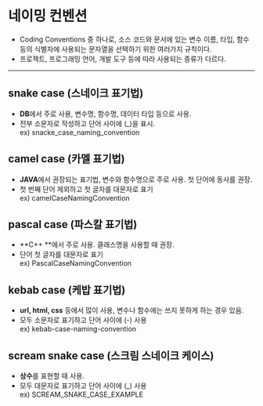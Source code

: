 # 네이밍 컨벤션    
- Coding Conventions 중 하나로, 소스 코드와 문서에 있는 변수 이름, 타입, 함수 등의 식별자에 사용되는 문자열을 선택하기 위한 여러가지 규칙이다.
- 프로젝트, 프로그래밍 언어, 개발 도구 등에 따라 사용되는 종류가 다르다.
---------------------------------------
## snake case (스네이크 표기법)
- **DB**에서 주로 사용, 변수명, 함수명, 데이터 타입 등으로 사용.
- 전부 소문자로 작성하고 단어 사이에 (_)을 표시.    
ex) snacke_case_naming_convention

## camel case (카멜 표기법)
- **JAVA**에서 권장되는 표기법, 변수와 함수명으로 주로 사용. 첫 단어에 동사를 권장.
- 첫 번째 단어 제외하고 첫 글자를 대문자로 표기    
ex) camelCaseNamingConvention

## pascal case (파스칼 표기법)
- **C++ **에서 주로 사용. 클래스명을 사용할 때 권장.
- 단어 첫 글자를 대문자로 표기    
ex) PascalCaseNamingConvention

## kebab case (케밥 표기법)
- **url, html, css** 등에서 많이 사용, 변수나 함수에는 쓰지 못하게 하는 경우 있음.
- 모두 소문자로 표기하고 단어 사이에 (-) 사용    
ex) kebab-case-naming-convention

## scream snake case (스크림 스네이크 케이스)
- **상수**를 표현할 때 사용.
- 모두 대문자로 표기하고 단어 사이에 (_) 사용    
ex) SCREAM_SNAKE_CASE_EXAMPLE
